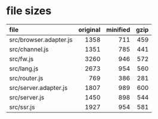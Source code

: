 # file sizes

file                 |  original |  minified |   gzip
:---                 |      ---: |      ---: |   ---: 
src/browser.adapter.js     |      1358 |       711 |    459
src/channel.js       |      1351 |       785 |    441
src/fw.js            |      3260 |       946 |    572
src/lang.js          |      2673 |       954 |    560
src/router.js        |       769 |       386 |    281
src/server.adapter.js    |      1807 |       989 |    600
src/server.js        |      1450 |       898 |    544
src/ssr.js           |      1927 |       954 |    581
